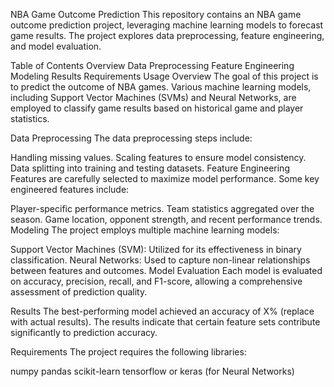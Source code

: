 NBA Game Outcome Prediction
This repository contains an NBA game outcome prediction project, leveraging machine learning models to forecast game results. The project explores data preprocessing, feature engineering, and model evaluation.

Table of Contents
Overview
Data Preprocessing
Feature Engineering
Modeling
Results
Requirements
Usage
Overview
The goal of this project is to predict the outcome of NBA games. Various machine learning models, including Support Vector Machines (SVMs) and Neural Networks, are employed to classify game results based on historical game and player statistics.

Data Preprocessing
The data preprocessing steps include:

Handling missing values.
Scaling features to ensure model consistency.
Data splitting into training and testing datasets.
Feature Engineering
Features are carefully selected to maximize model performance. Some key engineered features include:

Player-specific performance metrics.
Team statistics aggregated over the season.
Game location, opponent strength, and recent performance trends.
Modeling
The project employs multiple machine learning models:

Support Vector Machines (SVM): Utilized for its effectiveness in binary classification.
Neural Networks: Used to capture non-linear relationships between features and outcomes.
Model Evaluation
Each model is evaluated on accuracy, precision, recall, and F1-score, allowing a comprehensive assessment of prediction quality.

Results
The best-performing model achieved an accuracy of X% (replace with actual results). The results indicate that certain feature sets contribute significantly to prediction accuracy.

Requirements
The project requires the following libraries:

numpy
pandas
scikit-learn
tensorflow or keras (for Neural Networks)
